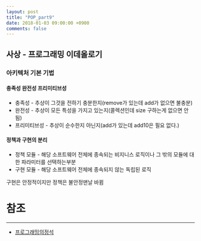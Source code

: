 ```yaml
---
layout: post
title: "POP_part9"
date: 2018-01-03 09:00:00 +0900
comments: false
---
```


## 사상 - 프로그래밍 이데올로기

### 아키텍처 기본 기법

#### 충족성 완전성 프리미티브성

* 충족성 - 추상이 그것을 전하기 충분한지(remove가 있는데 add가 없으면 불충분)
* 완전성 - 추상이 모든 특성을 가지고 있는지(콜렉션인데 size 구하는게 없으면 안됨)
* 프리미티브성 - 추상이 순수한지 아닌지(add가 있는데 add10은 필요 없다.)

#### 정책과 구현의 분리

* 정책 모듈 - 해당 소프트웨어 전체에 종속되는 비지니스 로직이나 그 밖의 모듈에 대한 파라미터를 선택하는부분
* 구현 모듈 - 해당 소프트웨어 전체에 종속되지 않는 독립된 로직

구현은 안정적이지만 정책은 불안정맨날 바뀜


# 참조 
-----
* [프로그래밍의정석](http://www.yes24.com/24/Goods/55254076?Acode=101)
